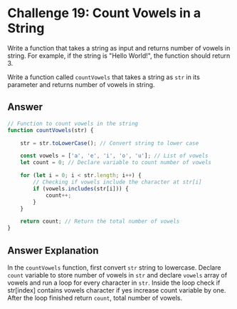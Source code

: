 # Challenge 19: Count Vowels in a String

Write a function that takes a string as input and returns number of vowels in string. For example, if the string is "Hello World!", the function should return 3.

Write a function called `countVowels` that takes a string as `str` in its parameter and returns number of vowels in string.

## Answer

```javascript
// Function to count vowels in the string
function countVowels(str) {

    str = str.toLowerCase(); // Convert string to lower case

    const vowels = ['a', 'e', 'i', 'o', 'u']; // List of vowels
    let count = 0; // Declare variable to count number of vowels

    for (let i = 0; i < str.length; i++) {
        // Checking if vowels include the character at str[i]
        if (vowels.includes(str[i])) {
            count++;
        }
    }

    return count; // Return the total number of vowels
}
```

## Answer Explanation

In the `countVowels` function, first convert `str` string to lowercase. Declare `count` variable to store number of vowels in `str` and declare `vowels` array of vowels and run a loop for every character in `str`. Inside the loop check if str[index] contains vowels character if yes increase count variable by one. After the loop finished return `count`, total number of vowels.
